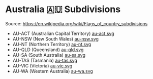 # Australia 🇦🇺 Subdivisions

Source: https://en.wikipedia.org/wiki/Flags_of_country_subdivisions

* AU-ACT (Australian Capital Territory) [au-act.svg](https://github.com/amckenna41/iso3166-flag-icons/blob/main/iso3166-2-icons/AU/au-act.svg)
* AU-NSW (New South Wales) [au-nsw.svg](https://github.com/amckenna41/iso3166-flag-icons/blob/main/iso3166-2-icons/AU/au-nsw.svg)
* AU-NT (Northern Territory) [au-nt.svg](https://github.com/amckenna41/iso3166-flag-icons/blob/main/iso3166-2-icons/AU/au-nt.svg)
* AU-QLD (Queensland) [au-qld.svg](https://github.com/amckenna41/iso3166-flag-icons/blob/main/iso3166-2-icons/AU/au-qld.svg)
* AU-SA (South Australia) [au-sa.svg](https://github.com/amckenna41/iso3166-flag-icons/blob/main/iso3166-2-icons/AU/au-sa.svg)
* AU-TAS (Tasmania) [au-tas.svg](https://github.com/amckenna41/iso3166-flag-icons/blob/main/iso3166-2-icons/AU/au-tas.svg)
* AU-VIC (Victoria) [au-vic.svg](https://github.com/amckenna41/iso3166-flag-icons/blob/main/iso3166-2-icons/AU/au-vic.svg)
* AU-WA (Western Australia) [au-wa.svg](https://github.com/amckenna41/iso3166-flag-icons/blob/main/iso3166-2-icons/AU/au-wa.svg)
